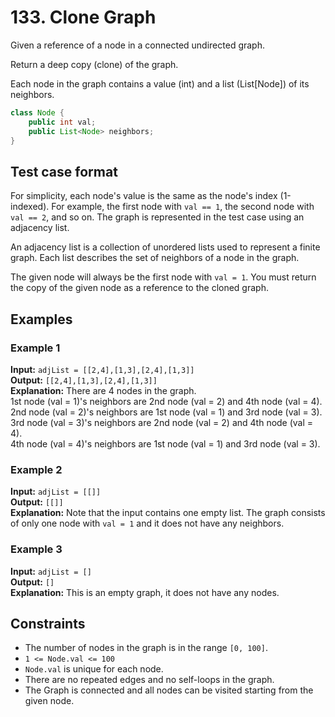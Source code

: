 # 133. Clone Graph

Given a reference of a node in a connected undirected graph.

Return a deep copy (clone) of the graph.

Each node in the graph contains a value (int) and a list (List[Node]) of its neighbors.

```java
class Node {
    public int val;
    public List<Node> neighbors;
}
```

## Test case format

For simplicity, each node's value is the same as the node's index (1-indexed). For example, the first node with `val == 1`, the second node with `val == 2`, and so on. The graph is represented in the test case using an adjacency list.

An adjacency list is a collection of unordered lists used to represent a finite graph. Each list describes the set of neighbors of a node in the graph.

The given node will always be the first node with `val = 1`. You must return the copy of the given node as a reference to the cloned graph.

## Examples

### Example 1

**Input:** `adjList = [[2,4],[1,3],[2,4],[1,3]]`  
**Output:** `[[2,4],[1,3],[2,4],[1,3]]`  
**Explanation:** There are 4 nodes in the graph.  
1st node (val = 1)'s neighbors are 2nd node (val = 2) and 4th node (val = 4).  
2nd node (val = 2)'s neighbors are 1st node (val = 1) and 3rd node (val = 3).  
3rd node (val = 3)'s neighbors are 2nd node (val = 2) and 4th node (val = 4).  
4th node (val = 4)'s neighbors are 1st node (val = 1) and 3rd node (val = 3).

### Example 2

**Input:** `adjList = [[]]`  
**Output:** `[[]]`  
**Explanation:** Note that the input contains one empty list. The graph consists of only one node with `val = 1` and it does not have any neighbors.

### Example 3

**Input:** `adjList = []`  
**Output:** `[]`  
**Explanation:** This is an empty graph, it does not have any nodes.

## Constraints

- The number of nodes in the graph is in the range `[0, 100]`.
- `1 <= Node.val <= 100`
- `Node.val` is unique for each node.
- There are no repeated edges and no self-loops in the graph.
- The Graph is connected and all nodes can be visited starting from the given node.